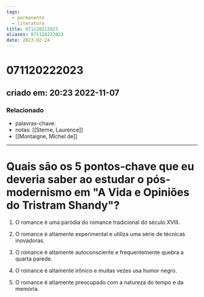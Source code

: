 ```yaml
---
tags:
  - permanente
  - literatura
title: 071120222023
aliases: 071120222023
date: 2023-02-24
---
```


# 071120222023

## criado em: 20:23 2022-11-07

### Relacionado

- palavras-chave: 
- notas: [[Sterne, Laurence]]
- [[Montaigne, Michel de]]
---

# Quais são os 5 pontos-chave que eu deveria saber ao estudar o pós-modernismo em "A Vida e Opiniões do Tristram Shandy"?

1. O romance é uma paródia do romance tradicional do século XVIII.

2. O romance é altamente experimental e utiliza uma série de técnicas inovadoras.

3. O romance é altamente autoconsciente e frequentemente quebra a quarta parede.

4. O romance é altamente irônico e muitas vezes usa humor negro.

5. O romance é altamente preocupado com a natureza do tempo e da memória.

